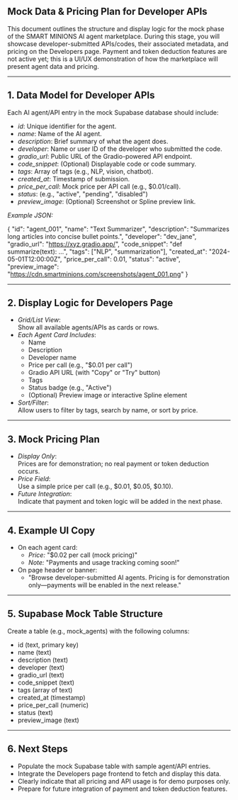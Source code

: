 
## Mock Data & Pricing Plan for Developer APIs

This document outlines the structure and display logic for the mock phase of the SMART MINIONS AI agent marketplace. During this stage, you will showcase developer-submitted APIs/codes, their associated metadata, and pricing on the Developers page. Payment and token deduction features are not active yet; this is a UI/UX demonstration of how the marketplace will present agent data and pricing.

---

## 1. Data Model for Developer APIs

Each AI agent/API entry in the mock Supabase database should include:

- *id*: Unique identifier for the agent.
- *name*: Name of the AI agent.
- *description*: Brief summary of what the agent does.
- *developer*: Name or user ID of the developer who submitted the code.
- *gradio_url*: Public URL of the Gradio-powered API endpoint.
- *code_snippet*: (Optional) Displayable code or code summary.
- *tags*: Array of tags (e.g., NLP, vision, chatbot).
- *created_at*: Timestamp of submission.
- *price_per_call*: Mock price per API call (e.g., $0.01/call).
- *status*: (e.g., "active", "pending", "disabled")
- *preview_image*: (Optional) Screenshot or Spline preview link.

*Example JSON:*

{
  "id": "agent_001",
  "name": "Text Summarizer",
  "description": "Summarizes long articles into concise bullet points.",
  "developer": "dev_jane",
  "gradio_url": "https://xyz.gradio.app/",
  "code_snippet": "def summarize(text): ...",
  "tags": ["NLP", "summarization"],
  "created_at": "2024-05-01T12:00:00Z",
  "price_per_call": 0.01,
  "status": "active",
  "preview_image": "https://cdn.smartminions.com/screenshots/agent_001.png"
}


---

## 2. Display Logic for Developers Page

- *Grid/List View*:  
  Show all available agents/APIs as cards or rows.
- *Each Agent Card Includes*:
  - Name
  - Description
  - Developer name
  - Price per call (e.g., "$0.01 per call")
  - Gradio API URL (with "Copy" or "Try" button)
  - Tags
  - Status badge (e.g., "Active")
  - (Optional) Preview image or interactive Spline element
- *Sort/Filter*:  
  Allow users to filter by tags, search by name, or sort by price.

---

## 3. Mock Pricing Plan

- *Display Only*:  
  Prices are for demonstration; no real payment or token deduction occurs.
- *Price Field*:  
  Use a simple price per call (e.g., $0.01, $0.05, $0.10).
- *Future Integration*:  
  Indicate that payment and token logic will be added in the next phase.

---

## 4. Example UI Copy

- On each agent card:  
  - *Price:* "$0.02 per call (mock pricing)"
  - *Note:* "Payments and usage tracking coming soon!"
- On page header or banner:  
  - "Browse developer-submitted AI agents. Pricing is for demonstration only—payments will be enabled in the next release."

---

## 5. Supabase Mock Table Structure

Create a table (e.g., mock_agents) with the following columns:
- id (text, primary key)
- name (text)
- description (text)
- developer (text)
- gradio_url (text)
- code_snippet (text)
- tags (array of text)
- created_at (timestamp)
- price_per_call (numeric)
- status (text)
- preview_image (text)

---

## 6. Next Steps

- Populate the mock Supabase table with sample agent/API entries.
- Integrate the Developers page frontend to fetch and display this data.
- Clearly indicate that all pricing and API usage is for demo purposes only.
- Prepare for future integration of payment and token deduction features.